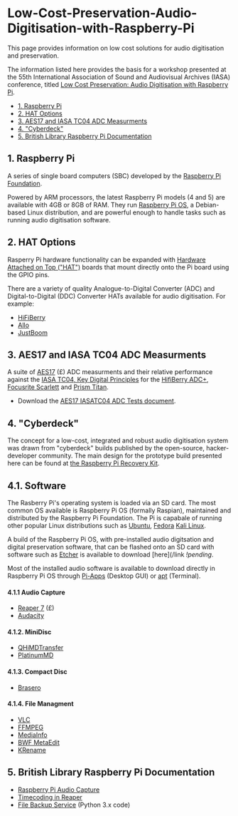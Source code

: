 # Low-Cost-Preservation-Audio-Digitisation-with-Raspberry-Pi
This page provides information on low cost solutions for audio digitisation and preservation.  

The information listed here provides the basis for a workshop presented at the 55th International Association of Sound and Audiovisual Archives (IASA) conference, titled [Low Cost Preservation: Audio Digitisation with Raspberry Pi](https://iasavalencia24.sched.com/event/1f7qY/preservation-in-times-of-economic-crisis).

* [1. Raspberry Pi](#1-raspberry-pi)
* [2. HAT Options](#2-hat-options)
* [3. AES17 and IASA TC04 ADC Measurments](#3-aes17-and-iasa-tc04-adc-measurments)
* [4. "Cyberdeck"](#4-cyberdeck)
* [5. British Library Raspberry Pi Documentation](#5-british-library-raspberry-pi-documentation)

## 1. Raspberry Pi
A series of single board computers (SBC) developed by the [Raspberry Pi Foundation](https://www.raspberrypi.org/).  

Powered by ARM processors, the latest Raspberry Pi models (4 and 5) are available with 4GB or 8GB of RAM. They run [Raspberry Pi OS](https://www.raspberrypi.com/software/), a Debian-based Linux distribution, and are powerful enough to handle tasks such as running audio digitisation software.

## 2. HAT Options
Rasperry Pi hardware functionality can be expanded with [Hardware Attached on Top ("HAT")](https://www.raspberrypi.com/news/introducing-raspberry-pi-hats/) boards that mount directly onto the Pi board using the GPIO pins.  

There are a variety of quality Analogue-to-Digital Converter (ADC) and Digital-to-Digital (DDC) Converter HATs available for audio digitisation. For example: 

* [HiFiBerry](https://www.hifiberry.com)
* [Allo](https://www.allo.com)
* [JustBoom](https://shop.justboom.co/collections/raspberry-pi-audio-boards)


## 3. AES17 and IASA TC04 ADC Measurments
A suite of [AES17](https://www.aes.org/publications/standards/search.cfm?docID=21) (£) ADC measurments and their relative performance against the [IASA TC04, Key Digital Principles](https://www.iasa-web.org/tc04/key-digital-principles) for the [HifiBerry ADC+](/link), [Focusrite Scarlett](https://focusrite.com/products/scarlett-2i2) and [Prism Titan](https://beta.prismsound.com/products/titan/). 

* Download the [AES17 IASATC04 ADC Tests document](https://github.com/British-Library-Technical-Services/Low-Cost-Preservation-Audio-Digitisation-with-Raspberry-Pi/blob/2b49bbd1449693d2a5282cbe86c5c4fb27d1189e/AES17-IASATC04-ADC-Tests.pdf).

## 4. "Cyberdeck"
The concept for a low-cost, integrated and robust audio digitisation system was drawn from "cyberdeck" builds published by the open-source, hacker-developer community.  The main design for the prototype build presented here can be found at [the Raspberry Pi Recovery Kit](https://www.doscher.com/work-recovery-kit/).

## 4.1. Software
The Rasberry Pi's operating system is loaded via an SD card.  The most common OS available is Raspberry Pi OS (formally Raspian), maintained and distributed by the Raspberry Pi Foundation.  The Pi is capabale of running other popular Linux distributions such as [Ubuntu](https://ubuntu.com/download/raspberry-pi), [Fedora](https://docs.fedoraproject.org/en-US/quick-docs/raspberry-pi/) [Kali Linux](https://www.kali.org/docs/arm/raspberry-pi-4/).

A build of the Raspberry Pi OS, with pre-installed audio digitsation and digital preservation software, that can be flashed onto an SD card with software such as [Etcher](https://etcher.balena.io/) is available to download [here](/link _!pending_.

Most of the installed audio software is available to download directly in Raspberry Pi OS through [Pi-Apps](https://pi-apps.io/) (Desktop GUI) or [apt](https://en.wikipedia.org/wiki/APT_(software)) (Terminal).

#### 4.1.1 Audio Capture
* [Reaper 7](https://www.reaper.fm/) (£)
* [Audacity](https://www.audacityteam.org/)

#### 4.1.2. MiniDisc
* [QHiMDTransfer](https://wiki.physik.fu-berlin.de/linux-minidisc/doku.php?id=qhimdtransfer)
* [PlatinumMD](https://platinum-md.app/)

#### 4.1.3. Compact Disc
* [Brasero](https://wiki.gnome.org/Apps/Brasero)

#### 4.1.4. File Managment
* [VLC](https://www.videolan.org/)
* [FFMPEG](https://ffmpeg.org/)
* [MediaInfo](https://mediaarea.net/en/MediaInfo)
* [BWF MetaEdit](https://mediaarea.net/BWFMetaEdit)
* [KRename](https://apps.kde.org/krename/)

## 5. British Library Raspberry Pi Documentation
* [Raspberry Pi Audio Capture](https://british-library-technical-services.github.io/Documentation/docs/transfer_processes/raspberry_pi_audio_capture.html)
* [Timecoding in Reaper](https://british-library-technical-services.github.io/Documentation/docs/metadata/timecoding.html)
* [File Backup Service](https://github.com/British-Library-Technical-Services/file-backup-service) (Python 3.x code)